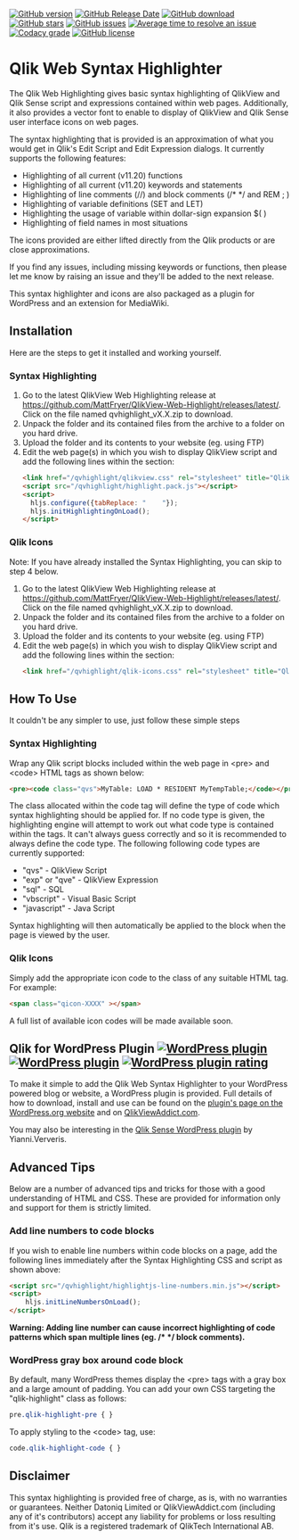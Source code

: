 [![GitHub version](https://img.shields.io/github/release/MattFryer/Qlik-Web-Highlight.svg)](https://github.com/MattFryer/Qlik-Web-Highlight/releases/latest "Current release version")
[![GitHub Release Date](https://img.shields.io/github/release-date/MattFryer/Qlik-Web-Highlight.svg)](https://github.com/MattFryer/Qlik-Web-Highlight/releases/latest "Date of the current release")
[![GitHub download](https://img.shields.io/github/downloads/MattFryer/Qlik-Web-Highlight/total.svg)](https://github.com/MattFryer/Qlik-Web-Highlight/releases/latest "Total number of downloads")
[![GitHub stars](https://img.shields.io/github/stars/MattFryer/Qlik-Web-Highlight.svg)](https://github.com/MattFryer/Qlik-Web-Highlight/stargazers "Number of people who have stared this repository")
[![GitHub issues](https://img.shields.io/github/issues-raw/MattFryer/Qlik-Web-Highlight.svg)](https://github.com/MattFryer/Qlik-Web-Highlight/issues "Number of open issues")
[![Average time to resolve an issue](http://isitmaintained.com/badge/resolution/MattFryer/Qlik-Web-Highlight.svg)](http://isitmaintained.com/project/MattFryer/Qlik-Web-Highlight "Average time to resolve an issue")
[![Codacy grade](https://img.shields.io/codacy/grade/6109233a81c2417a9f1a213b312e0244.svg)](https://www.codacy.com/app/MattFryer/Qlik-Web-Highlight "Codacy code quality grade")
[![GitHub license](https://img.shields.io/github/license/MattFryer/Qlik-Web-Highlight.svg)](https://github.com/MattFryer/Qlik-Web-Highlight/blob/master/LICENSE)

# Qlik Web Syntax Highlighter

The Qlik Web Highlighting gives basic syntax highlighting of QlikView and Qlik Sense script and expressions contained within web pages. Additionally, it also provides a vector font to enable to display of QlikView and Qlik Sense user interface icons on web pages.

The syntax highlighting that is provided is an approximation of what you would get in Qlik's Edit Script and Edit Expression dialogs. It currently supports the following features:

  * Highlighting of all current (v11.20) functions
  * Highlighting of all current (v11.20) keywords and statements
  * Highlighting of line comments (//) and block comments (/* */ and REM ; )
  * Highlighting of variable definitions (SET and LET)
  * Highlighting the usage of variable within dollar-sign expansion $( )
  * Highlighting of field names in most situations
	
The icons provided are either lifted directly from the Qlik products or are close approximations.

If you find any issues, including missing keywords or functions, then please let me know by raising an issue and they'll be added to the next release.

This syntax highlighter and icons are also packaged as a plugin for  WordPress and an extension for MediaWiki.

## Installation

Here are the steps to get it installed and working yourself.

### Syntax Highlighting

1. Go to the latest QlikView Web Highlighting release at https://github.com/MattFryer/QlikView-Web-Highlight/releases/latest/. Click on the file named qvhighlight_vX.X.zip to download.
1. Unpack the folder and its contained files from the archive to a folder on you hard drive. 
1. Upload the folder and its contents to your website (eg. using FTP)
1. Edit the web page(s) in which you wish to display QlikView script and add the following lines within the <head> section:
    ```html
    <link href="/qvhighlight/qlikview.css" rel="stylesheet" title="QlikView"></link>
    <script src="/qvhighlight/highlight.pack.js"></script>
    <script>
      hljs.configure({tabReplace: "    "});
      hljs.initHighlightingOnLoad();
    </script>
    ```
		
### Qlik Icons

Note: If you have already installed the Syntax Highlighting, you can skip to step 4 below.

1. Go to the latest QlikView Web Highlighting release at https://github.com/MattFryer/QlikView-Web-Highlight/releases/latest/. Click on the file named qvhighlight_vX.X.zip to download.
1. Unpack the folder and its contained files from the archive to a folder on you hard drive. 
1. Upload the folder and its contents to your website (eg. using FTP)
1. Edit the web page(s) in which you wish to display QlikView script and add the following lines within the <head> section:
    ```html
    <link href="/qvhighlight/qlik-icons.css" rel="stylesheet" title="Qlik Icons"></link>
    ```

## How To Use

It couldn't be any simpler to use, just follow these simple steps

### Syntax Highlighting

Wrap any Qlik script blocks included within the web page in &lt;pre&gt; and &lt;code&gt; HTML tags as shown below:
```html
<pre><code class="qvs">MyTable: LOAD * RESIDENT MyTempTable;</code></pre>
```

The class allocated within the code tag will define the type of code which syntax highlighting should be applied for. If no code type is given, the highlighting engine will attempt to work out what code type is contained within the tags. It can't always guess correctly and so it is recommended to always define the code type. The following following code types are currently supported:

* "qvs" - QlikView Script
* "exp" or "qve" - QlikView Expression
* "sql" - SQL
* "vbscript" - Visual Basic Script
* "javascript" - Java Script

Syntax highlighting will then automatically be applied to the block when the page is viewed by the user.

### Qlik Icons

Simply add the appropriate icon code to the class of any suitable HTML tag. For example:
```html
<span class="qicon-XXXX" ></span>
```
A full list of available icon codes will be made available soon.

## Qlik for WordPress Plugin [![WordPress plugin](https://img.shields.io/wordpress/plugin/v/qlikview-syntax-highlighter.svg)](https://wordpress.org/plugins/qlikview-syntax-highlighter/) [![WordPress plugin](https://img.shields.io/wordpress/plugin/dt/qlikview-syntax-highlighter.svg)](https://wordpress.org/plugins/qlikview-syntax-highlighter/) [![WordPress plugin rating](https://img.shields.io/wordpress/plugin/r/qlikview-syntax-highlighter.svg)](https://wordpress.org/plugins/qlikview-syntax-highlighter/)

To make it simple to add the Qlik Web Syntax Highlighter to your WordPress powered blog or website, a WordPress plugin is provided. Full details of how to download, install and use can be found on the [plugin's page on the WordPress.org website](https://wordpress.org/plugins/qlikview-syntax-highlighter/) and on [QlikViewAddict.com](http://www.qlikviewaddict.com/p/qlikview-wordpress-plugin.html).

You may also be interesting in the [Qlik Sense WordPress plugin](https://wordpress.org/plugins/qlik-sense/) by Yianni.Ververis. 

## Advanced Tips
Below are a number of advanced tips and tricks for those with a good understanding of HTML and CSS. These are provided for information only and support for them is strictly limited.

### Add line numbers to code blocks
If you wish to enable line numbers within code blocks on a page, add the following lines immediately after the Syntax Highlighting CSS and script as shown above:
```html
<script src="/qvhighlight/highlightjs-line-numbers.min.js"></script>
<script>
	hljs.initLineNumbersOnLoad();
</script>	
```
__Warning: Adding line number can cause incorrect highlighting of code patterns which span multiple lines (eg. /* */ block comments).__

### WordPress gray box around code block
By default, many WordPress themes display the &lt;pre&gt; tags with a gray box and a large amount of padding. You can add your own CSS targeting the "qlik-highlight" class as follows:
```css
pre.qlik-highlight-pre { } 
```
To apply styling to the &lt;code&gt; tag, use:
```css
code.qlik-highlight-code { } 
```

## Disclaimer

This syntax highlighting is provided free of charge, as is, with no warranties or guarantees. Neither Datoniq Limited or QlikViewAddict.com (including any of it's contributors) accept any liability for problems or loss resulting from it's use. Qlik is a registered trademark of QlikTech International AB.
